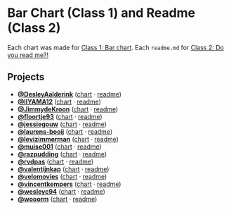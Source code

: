 # Bar Chart (Class 1) and Readme (Class 2)

Each chart was made for [Class 1: Bar chart](https://github.com/cmda-fe3/course-17-18/blob/master/class-1.md#bar-chart). Each `readme.md` for [Class 2: Do you read me?!](https://github.com/cmda-fe3/course-17-18/blob/master/class-2.md#do-you-read-me)

## Projects

-   [**@DesleyAalderink**](https://github.com/DesleyAalderink) ([chart](https://cmda-fe3.github.io/course-17-18/class-1-bar/DesleyAalderink) · [readme](https://github.com/cmda-fe3/course-17-18/blob/master/site/class-1-bar/DesleyAalderink#readme))
-   [**@IIYAMA12**](https://github.com/IIYAMA12) ([chart](https://cmda-fe3.github.io/course-17-18/class-1-bar/IIYAMA12) · [readme](https://github.com/cmda-fe3/course-17-18/blob/master/site/class-1-bar/IIYAMA12#readme))
-   [**@JimmydeKroon**](https://github.com/JimmydeKroon) ([chart](https://cmda-fe3.github.io/course-17-18/class-1-bar/JimmydeKroon) · [readme](https://github.com/cmda-fe3/course-17-18/blob/master/site/class-1-bar/JimmydeKroon#readme))
-   [**@floortje93**](https://github.com/floortje93) ([chart](https://cmda-fe3.github.io/course-17-18/class-1-bar/floortje93) · [readme](https://github.com/cmda-fe3/course-17-18/blob/master/site/class-1-bar/floortje93#readme))
-   [**@jessiegouw**](https://github.com/jessiegouw) ([chart](https://cmda-fe3.github.io/course-17-18/class-1-bar/jessiegouw) · [readme](https://github.com/cmda-fe3/course-17-18/blob/master/site/class-1-bar/jessiegouw#readme))
-   [**@laurens-booij**](https://github.com/laurens-booij) ([chart](https://cmda-fe3.github.io/course-17-18/class-1-bar/laurens-booij) · [readme](https://github.com/cmda-fe3/course-17-18/blob/master/site/class-1-bar/laurens-booij#readme))
-   [**@levizimmerman**](https://github.com/levizimmerman) ([chart](https://cmda-fe3.github.io/course-17-18/class-1-bar/levizimmerman) · [readme](https://github.com/cmda-fe3/course-17-18/blob/master/site/class-1-bar/levizimmerman#readme))
-   [**@muise001**](https://github.com/muise001) ([chart](https://cmda-fe3.github.io/course-17-18/class-1-bar/muise001) · [readme](https://github.com/cmda-fe3/course-17-18/blob/master/site/class-1-bar/muise001#readme))
-   [**@razpudding**](https://github.com/razpudding) ([chart](https://cmda-fe3.github.io/course-17-18/class-1-bar/razpudding) · [readme](https://github.com/cmda-fe3/course-17-18/blob/master/site/class-1-bar/razpudding#readme))
-   [**@rvdpas**](https://github.com/rvdpas) ([chart](https://cmda-fe3.github.io/course-17-18/class-1-bar/rvdpas) · [readme](https://github.com/cmda-fe3/course-17-18/blob/master/site/class-1-bar/rvdpas#readme))
-   [**@valentijnkap**](https://github.com/valentijnkap) ([chart](https://cmda-fe3.github.io/course-17-18/class-1-bar/valentijnkap) · [readme](https://github.com/cmda-fe3/course-17-18/blob/master/site/class-1-bar/valentijnkap#readme))
-   [**@velomovies**](https://github.com/velomovies) ([chart](https://cmda-fe3.github.io/course-17-18/class-1-bar/velomovies) · [readme](https://github.com/cmda-fe3/course-17-18/blob/master/site/class-1-bar/velomovies#readme))
-   [**@vincentkempers**](https://github.com/vincentkempers) ([chart](https://cmda-fe3.github.io/course-17-18/class-1-bar/vincentkempers) · [readme](https://github.com/cmda-fe3/course-17-18/blob/master/site/class-1-bar/vincentkempers#readme))
-   [**@wesleyc94**](https://github.com/wesleyc94) ([chart](https://cmda-fe3.github.io/course-17-18/class-1-bar/wesleyc94) · [readme](https://github.com/cmda-fe3/course-17-18/blob/master/site/class-1-bar/wesleyc94#readme))
-   [**@wooorm**](https://github.com/wooorm) ([chart](https://cmda-fe3.github.io/course-17-18/class-1-bar/wooorm) · [readme](https://github.com/cmda-fe3/course-17-18/blob/master/site/class-1-bar/wooorm#readme))
